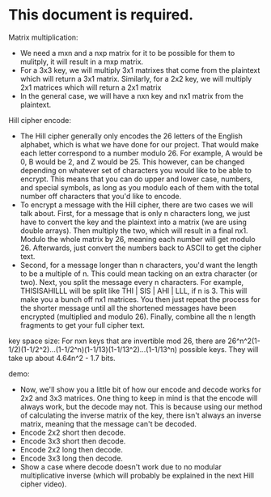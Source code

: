 # This document is required.

Matrix multiplication:
- We need a mxn and a nxp matrix for it to be possible for them to mulitply, it will result in a mxp matrix.
- For a 3x3 key, we will multiply 3x1 matrixes that come from the plaintext which will return a 3x1 matrix. Similarly, for a 2x2 key, we will multiply 2x1 matrices which will return a 2x1 matrix
- In the general case, we will have a nxn key and nx1 matrix from the plaintext.

Hill cipher encode:
- The Hill cipher generally only encodes the 26 letters of the English alphabet, which is what we have done for our project. That would make each letter correspond to a number modulo 26. For example, A would be 0, B would be 2, and Z would be 25. This however, can be changed depending on whatever set of characters you would like to be able to encrypt. This means that you can do upper and lower case, numbers, and special symbols, as long as you modulo each of them with the total number off characters that you'd like to encode.
- To encrypt a message with the Hill cipher, there are two cases we will talk about.
First, for a message that is only n characters long, we just have to convert the key and the plaintext into a matrix (we are using double arrays). Then multiply the two, which will result in a final nx1. Modulo the whole matrix by 26, meaning each number will get modulo 26. Afterwards, just convert the numbers back to ASCII to get the cipher text.
- Second, for a message longer than n characters, you'd want the length to be a multiple of n. This could mean tacking on an extra character (or two). Next, you split the message every n characters. For example, THISISAHILLL will be split like THI | SIS | AHI | LLL, if n is 3. This will make you a bunch off nx1 matrices. You then just repeat the process for the shorter message until all the shortened messages have been encrypted (multiplied and modulo 26). Finally, combine all the n length fragments to get your full cipher text.

key space size:
For nxn keys that are invertible mod 26, there are 26^n^2(1-1/2)(1-1/2^2)...(1-1/2^n)(1-1/13)(1-1/13^2)...(1-1/13^n) possible keys.
They will take up about 4.64n^2 - 1.7 bits.

demo:
- Now, we'll show you a little bit of how our encode and decode works for 2x2 and 3x3 matrices. One thing to keep in mind is that the encode will always work, but the decode may not. This is because using our method of calculating the inverse matrix of the key, there isn't always an inverse matrix, meaning that the message can't be decoded.
- Encode 2x2 short then decode.
- Encode 3x3 short then decode.
- Encode 2x2 long then decode.
- Encode 3x3 long then decode.
- Show a case where decode doesn't work due to no modular multiplicative inverse (which will probably be explained in the next Hill cipher video).
